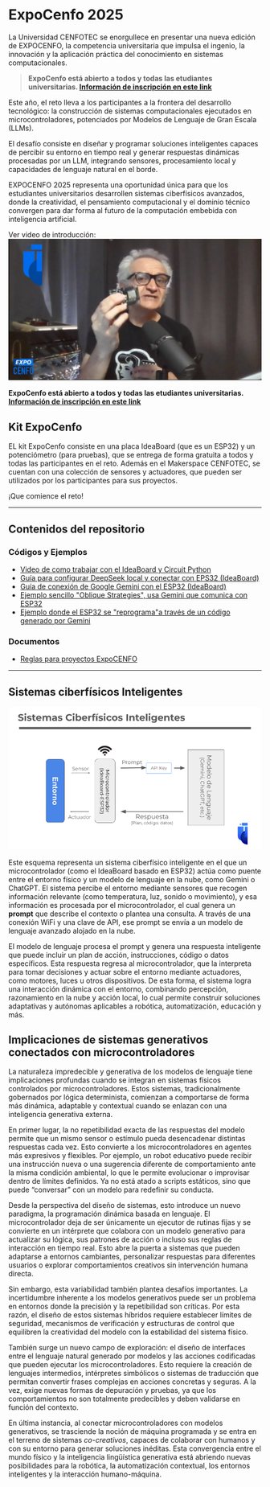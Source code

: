 # ExpoCenfo 2025

La Universidad CENFOTEC se enorgullece en presentar una nueva edición de EXPOCENFO, la competencia universitaria que impulsa el ingenio, la innovación y la aplicación práctica del conocimiento en sistemas computacionales.

>**ExpoCenfo está abierto a todos y todas las etudiantes universitarias. [Información de inscripción en este link](https://ucenfotec.ac.cr/expocenfo/)**

Este año, el reto lleva a los participantes a la frontera del desarrollo tecnológico: la construcción de sistemas computacionales ejecutados en microcontroladores, potenciados por Modelos de Lenguaje de Gran Escala (LLMs).

El desafío consiste en diseñar y programar soluciones inteligentes capaces de percibir su entorno en tiempo real y generar respuestas dinámicas procesadas por un LLM, integrando sensores, procesamiento local y capacidades de lenguaje natural en el borde.

EXPOCENFO 2025 representa una oportunidad única para que los estudiantes universitarios desarrollen sistemas ciberfísicos avanzados, donde la creatividad, el pensamiento computacional y el dominio técnico convergen para dar forma al futuro de la computación embebida con inteligencia artificial.


Ver video de introducción:
[![ExpoCenfo](https://github.com/Universidad-Cenfotec/ExpoCenfo/blob/main/expoCenfo_Intro.jpg)](https://youtu.be/sKXtmYAvaPw?si=QJJzsI-w2-VWVzDZ)

**ExpoCenfo está abierto a todos y todas las etudiantes universitarias. [Información de inscripción en este link](https://ucenfotec.ac.cr/expocenfo/)**


## Kit ExpoCenfo

EL kit ExpoCenfo consiste en una placa IdeaBoard (que es un ESP32) y un potenciómetro (para pruebas), que se entrega de forma gratuita a todos y todas las participantes en el reto. Además en el Makerspace CENFOTEC, se cuentan con una colección de sensores y actuadores, que pueden ser utilizados por los participantes para sus proyectos.

¡Que comience el reto!

---
## Contenidos del repositorio

### Códigos y Ejemplos
- [Video de como trabajar con el IdeaBoard y Circuit Python](https://youtu.be/GzA7peI1woc?si=t7AypJyVjUAOKnQ7)
- [Guía para configurar DeepSeek local y conectar con EPS32 (IdeaBoard)](https://github.com/Universidad-Cenfotec/ExpoCenfo/blob/main/Ejemplos_LLM_ESP32/ESP32_Ollama_Guide.md)
- [Guía de conexión de Google Gemini con el ESP32 (IdeaBoard)](https://github.com/Universidad-Cenfotec/ExpoCenfo/blob/main/Ejemplos_LLM_ESP32/Gemini_ESP32.md)
- [Ejemplo sencillo "Oblique Strategies", usa Gemini que comunica con ESP32](https://github.com/Universidad-Cenfotec/ExpoCenfo/tree/main/Ejemplos_LLM_ESP32/Ejemplo_Olbique_Strategies)
- [Ejemplo donde el ESP32 se "reprograma"a través de un código generado por Gemini](https://github.com/Universidad-Cenfotec/ExpoCenfo/blob/main/Ejemplos_LLM_ESP32/Micro%20Se%20Reprograma/README.md)

### Documentos
- [Reglas para proyectos ExpoCENFO](https://github.com/Universidad-Cenfotec/ExpoCenfo/blob/main/documentos/Juzgamiento%20de%20equipos-ExpoCenfo-2025.pdf)

---

## Sistemas ciberfísicos Inteligentes

![arq_sis](https://github.com/Universidad-Cenfotec/ExpoCenfo/blob/main/documentos/Arq_Sist.png)

Este esquema representa un sistema ciberfísico inteligente en el que un microcontrolador (como el IdeaBoard basado en ESP32) actúa como puente entre el entorno físico y un modelo de lenguaje en la nube, como Gemini o ChatGPT. El sistema percibe el entorno mediante sensores que recogen información relevante (como temperatura, luz, sonido o movimiento), y esa información es procesada por el microcontrolador, el cual genera un **prompt** que describe el contexto o plantea una consulta. A través de una conexión WiFi y una clave de API, ese prompt se envía a un modelo de lenguaje avanzado alojado en la nube.

El modelo de lenguaje procesa el prompt y genera una respuesta inteligente que puede incluir un plan de acción, instrucciones, código o datos específicos. Esta respuesta regresa al microcontrolador, que la interpreta para tomar decisiones y actuar sobre el entorno mediante actuadores, como motores, luces u otros dispositivos. De esta forma, el sistema logra una interacción dinámica con el entorno, combinando percepción, razonamiento en la nube y acción local, lo cual permite construir soluciones adaptativas y autónomas aplicables a robótica, automatización, educación y más.

## Implicaciones de sistemas generativos conectados con microcontroladores

La naturaleza impredecible y generativa de los modelos de lenguaje tiene implicaciones profundas cuando se integran en sistemas físicos controlados por microcontroladores. Estos sistemas, tradicionalmente gobernados por lógica determinista, comienzan a comportarse de forma más dinámica, adaptable y contextual cuando se enlazan con una inteligencia generativa externa.

En primer lugar, la no repetibilidad exacta de las respuestas del modelo permite que un mismo sensor o estímulo pueda desencadenar distintas respuestas cada vez. Esto convierte a los microcontroladores en agentes más expresivos y flexibles. Por ejemplo, un robot educativo puede recibir una instrucción nueva o una sugerencia diferente de comportamiento ante la misma condición ambiental, lo que le permite evolucionar o improvisar dentro de límites definidos. Ya no está atado a scripts estáticos, sino que puede “conversar” con un modelo para redefinir su conducta.

Desde la perspectiva del diseño de sistemas, esto introduce un nuevo paradigma, la programación dinámica basada en lenguaje. El microcontrolador deja de ser únicamente un ejecutor de rutinas fijas y se convierte en un intérprete que colabora con un modelo generativo para actualizar su lógica, sus patrones de acción o incluso sus reglas de interacción en tiempo real. Esto abre la puerta a sistemas que pueden adaptarse a entornos cambiantes, personalizar respuestas para diferentes usuarios o explorar comportamientos creativos sin intervención humana directa.

Sin embargo, esta variabilidad también plantea desafíos importantes. La incertidumbre inherente a los modelos generativos puede ser un problema en entornos donde la precisión y la repetibilidad son críticas. Por esta razón, el diseño de estos sistemas híbridos requiere establecer límites de seguridad, mecanismos de verificación y estructuras de control que equilibren la creatividad del modelo con la estabilidad del sistema físico.

También surge un nuevo campo de exploración: el diseño de interfaces entre el lenguaje natural generado por modelos y las acciones codificadas que pueden ejecutar los microcontroladores. Esto requiere la creación de lenguajes intermedios, intérpretes simbólicos o sistemas de traducción que permitan convertir frases complejas en acciones concretas y seguras. A la vez, exige nuevas formas de depuración y pruebas, ya que los comportamientos no son totalmente predecibles y deben validarse en función del contexto.

En última instancia, al conectar microcontroladores con modelos generativos, se trasciende la noción de máquina programada y se entra en el terreno de sistemas *co-creativos*, capaces de colaborar con humanos y con su entorno para generar soluciones inéditas. Esta convergencia entre el mundo físico y la inteligencia lingüística generativa está abriendo nuevas posibilidades para la robótica, la automatización contextual, los entornos inteligentes y la interacción humano-máquina.



